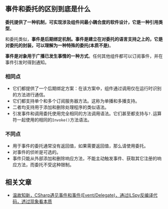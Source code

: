 ## 事件和委托的区别到底是什么

**委托提供了一种机制，可实现涉及组件间最小耦合度的软件设计，它是一种引用类型**。

和委托类似，**事件是后期绑定机制。事件是建立在对委托的语言支持之上的，它是对委托的封装，可以理解为一种特殊的委托(本质不是)**。

**事件是对象用于广播已发生事情的一种方式**。任何其他组件都可以订阅事件，并在事件引发时得到通知。

### 相同点

- 它们都提供了一个后期绑定方案：在该方案中，组件通过调用仅在运行时识别的方法进行通信。
- 它们都支持单个和多个订阅服务器方法。这称为单播和多播支持。
- 二者均支持用于添加和删除处理程序的类似语法。
- 引发事件和调用委托使用完全相同的方法调用语法。它们甚至都支持与`?.`运算符一起使用的相同的`Invoke()`方法语法。

### 不同点

- 用于事件的委托通常没有返回值，如果需要返回值，那么请使用委托。
- 对事件的侦听是可选的。
- 事件只能从外部添加和删除响应方法，不能主动触发事件、获取其它注册的响应方法，而委托不受这种限制。

## 相关文章

* [温故知新，CSharp遇见事件和事件(Event/Delegate)，通过ILSpy反编译代码，透过现象看本质](https://www.cnblogs.com/taylorshi/p/16841864.html)